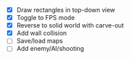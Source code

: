 - [x] Draw rectangles in top-down view
- [x] Toggle to FPS mode
- [x] Reverse to solid world with carve-out
- [x] Add wall collision
- [ ] Save/load maps
- [ ] Add enemy/AI/shooting